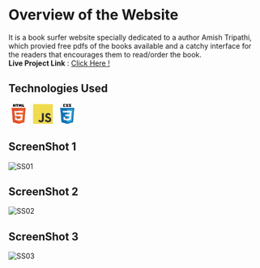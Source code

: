 # Overview of the Website
It is a book surfer website specially dedicated to a author Amish Tripathi, which provied free pdfs of the books available and a catchy interface for the readers that encourages them to read/order the book.
<br>
**Live Project Link** : <a href="https://amishverse.netlify.app/" target="_blank"> Click Here !</a>

## Technologies Used
<img src="https://raw.githubusercontent.com/devicons/devicon/master/icons/html5/html5-original-wordmark.svg" alt="html5" width="40" height="40"/>&nbsp;
<img src="https://raw.githubusercontent.com/devicons/devicon/master/icons/javascript/javascript-original.svg" alt="javascript" width="40" height="40"/>&nbsp;
<img src="https://raw.githubusercontent.com/devicons/devicon/master/icons/css3/css3-original-wordmark.svg" alt="css3" width="40" height="40"/>&nbsp;

## ScreenShot 1
![SS01](https://github.com/himxnshutripathi/amishverse/assets/55108251/f346904d-aa2e-4a99-a8eb-0d499097f365)

## ScreenShot 2
![SS02](https://github.com/himxnshutripathi/amishverse/assets/55108251/302816e7-9e01-4fbb-ad38-4af71ac93eda)

## ScreenShot 3
![SS03](https://github.com/himxnshutripathi/amishverse/assets/55108251/3df9ab54-6320-4505-84bb-374c154584ba)
